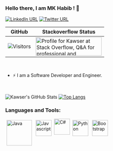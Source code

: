 ### Hello there, I am MK Habib ! 👋

[![LinkedIn URL](https://img.shields.io/static/v1?color=blue&label=linkedin&logo=linkedin&logoColor=white&style=for-the-badge&message=Connect)](https://www.linkedin.com/in/khabib97)
[![Twitter URL](https://img.shields.io/static/v1?color=deepskyblue&label=Twitter%20&logo=twitter&logoColor=white&style=for-the-badge&message=Follow)](https://twitter.com/khabib973)


| GitHub | Stackoverflow Status |
| --------------- | -------------------- |
| ![Visitors](https://komarev.com/ghpvc/?username=khabib97&color=brightgreen) | <a href="https://stackoverflow.com/users/9457633/eyllanesc"><img src="https://stackoverflow.com/users/flair/9457633.png" width="208" height="58" alt="Profile for Kawser at Stack Overflow, Q&amp;A for professional and enthusiast programmers" title="Profile for Kawser at Stack Overflow, Q&amp;A for professional and enthusiast programmers"></a> |

<br/>


* ⚡ I am a Software Developer and Engineer. 
<br />

![Kawser's GitHub Stats](https://github-readme-stats.vercel.app/api?username=khabib97&show_icons=true&theme=dracula)
[![Top Langs](https://github-readme-stats.vercel.app/api/top-langs/?username=khabib97&langs_count=7&hide=css&layout=compact)](https://github.com/khabib97/github-readme-stats)

### Languages and Tools:
<p align="left">
<img 
     src="https://images.vexels.com/media/users/3/166401/isolated/preview/b82aa7ac3f736dd78570dd3fa3fa9e24-java-programming-language-icon-by-vexels.png" 
     alt="Java" height="80" style="vertical-align:top; margin:4px">
<img 
     src="https://www.freepnglogos.com/uploads/javascript-png/javascript-vector-logo-yellow-png-transparent-javascript-vector-12.png" 
     alt="Javascript" height="50" style="vertical-align:top; margin:4px">
<img 
     src="https://www.w3schools.in/wp-content/uploads/csharp-logo.png" 
     alt="C#" height="50" wstyle="vertical-align:top; margin:4px">
 <img 
     src="https://cdn3.iconfinder.com/data/icons/logos-and-brands-adobe/512/267_Python-512.png" 
     alt="Python" height="50" style="vertical-align:top; margin:4px">
 <img 
     src="https://getbootstrap.com/docs/4.0/assets/brand/bootstrap-social-logo.png" 
     alt="Bootstrap" height="50" style="vertical-align:top; margin:4px">
</p>
